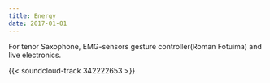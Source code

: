 ```yaml
---
title: Energy
date: 2017-01-01
---
```

For tenor Saxophone, EMG-sensors gesture controller(Roman Fotuima) and live electronics.

{{< soundcloud-track 342222653 >}}

